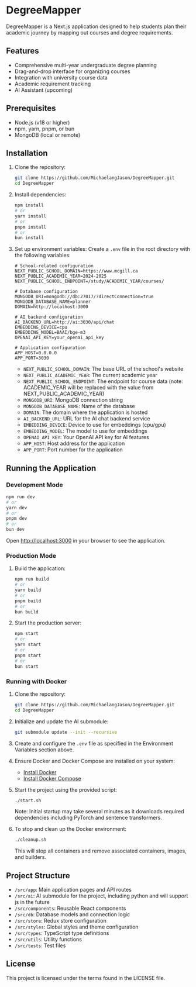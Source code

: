 # DegreeMapper

DegreeMapper is a Next.js application designed to help students plan their academic journey by mapping out courses and degree requirements.

## Features

- Comprehensive multi-year undergraduate degree planning
- Drag-and-drop interface for organizing courses
- Integration with university course data
- Academic requirement tracking
- AI Assistant (upcoming)

## Prerequisites

- Node.js (v18 or higher)
- npm, yarn, pnpm, or bun
- MongoDB (local or remote)

## Installation

1. Clone the repository:
   ```bash
   git clone https://github.com/MichaelangJason/DegreeMapper.git
   cd DegreeMapper
   ```

2. Install dependencies:
   ```bash
   npm install
   # or
   yarn install
   # or
   pnpm install
   # or
   bun install
   ```

3. Set up environment variables:
   Create a `.env` file in the root directory with the following variables:
   ```
   # School-related configuration
   NEXT_PUBLIC_SCHOOL_DOMAIN=https://www.mcgill.ca
   NEXT_PUBLIC_ACADEMIC_YEAR=2024-2025
   NEXT_PUBLIC_SCHOOL_ENDPOINT=/study/ACADEMIC_YEAR/courses/

   # Database configuration
   MONGODB_URI=mongodb://db:27017/?directConnection=true
   MONGODB_DATABASE_NAME=planner
   DOMAIN=http://localhost:3000

   # AI backend configuration
   AI_BACKEND_URL=http://ai:3030/api/chat
   EMBEDDING_DEVICE=cpu
   EMBEDDING_MODEL=BAAI/bge-m3
   OPENAI_API_KEY=your_openai_api_key

   # Application configuration
   APP_HOST=0.0.0.0
   APP_PORT=3030
   ```

   - `NEXT_PUBLIC_SCHOOL_DOMAIN`: The base URL of the school's website
   - `NEXT_PUBLIC_ACADEMIC_YEAR`: The current academic year
   - `NEXT_PUBLIC_SCHOOL_ENDPOINT`: The endpoint for course data (note: ACADEMIC_YEAR will be replaced with the value from NEXT_PUBLIC_ACADEMIC_YEAR)
   - `MONGODB_URI`: MongoDB connection string
   - `MONGODB_DATABASE_NAME`: Name of the database
   - `DOMAIN`: The domain where the application is hosted
   - `AI_BACKEND_URL`: URL for the AI chat backend service
   - `EMBEDDING_DEVICE`: Device to use for embeddings (cpu/gpu)
   - `EMBEDDING_MODEL`: The model to use for embeddings
   - `OPENAI_API_KEY`: Your OpenAI API key for AI features
   - `APP_HOST`: Host address for the application
   - `APP_PORT`: Port number for the application

## Running the Application

### Development Mode

```bash
npm run dev
# or
yarn dev
# or
pnpm dev
# or
bun dev
```

Open [http://localhost:3000](http://localhost:3000) in your browser to see the application.

### Production Mode

1. Build the application:
   ```bash
   npm run build
   # or
   yarn build
   # or
   pnpm build
   # or
   bun build
   ```

2. Start the production server:
   ```bash
   npm start
   # or
   yarn start
   # or
   pnpm start
   # or
   bun start
   ```

### Running with Docker

1. Clone the repository:
   ```bash
   git clone https://github.com/MichaelangJason/DegreeMapper.git
   cd DegreeMapper
   ```

2. Initialize and update the AI submodule:
   ```bash
   git submodule update --init --recursive
   ```

3. Create and configure the `.env` file as specified in the Environment Variables section above.

4. Ensure Docker and Docker Compose are installed on your system:
   - [Install Docker](https://docs.docker.com/get-docker/)
   - [Install Docker Compose](https://docs.docker.com/compose/install/)

5. Start the project using the provided script:
   ```bash
   ./start.sh
   ```
   Note: Initial startup may take several minutes as it downloads required dependencies including PyTorch and sentence transformers.

6. To stop and clean up the Docker environment:
   ```bash
   ./cleanup.sh
   ```
   This will stop all containers and remove associated containers, images, and builders.

## Project Structure

- `/src/app`: Main application pages and API routes
- `/src/ai`: AI submodule for the project, including python and will support js in the future
- `/src/components`: Reusable React components
- `/src/db`: Database models and connection logic
- `/src/store`: Redux store configuration
- `/src/styles`: Global styles and theme configuration
- `/src/types`: TypeScript type definitions
- `/src/utils`: Utility functions
- `/src/tests`: Test files

## License

This project is licensed under the terms found in the LICENSE file.
